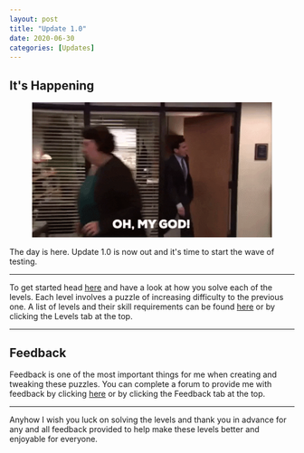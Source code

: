 ```yaml
---
layout: post
title: "Update 1.0"
date: 2020-06-30
categories: [Updates]
---
```

## It's Happening
<figure>
  <img src="/assets/it's-happening.gif" alt="It's Happening">
</figure>
The day is here. Update 1.0 is now out and it's time to start the wave of testing.

---
To get started head <a href="/">here</a> and have a look at how you solve each of the levels. Each level involves a puzzle of increasing difficulty to the previous one. A list of levels and their skill requirements can be found <a href="/levels">here</a> or by clicking the Levels tab at the top. 

---
## Feedback
Feedback is one of the most important things for me when creating and tweaking these puzzles. You can complete a forum to provide me with feedback by clicking <a href="https://forms.gle/LZeDriP36kjMZ96j8">here</a> or by clicking the Feedback tab at the top. 

---
Anyhow I wish you luck on solving the levels and thank you in advance for any and all feedback provided to help make these levels better and enjoyable for everyone. 